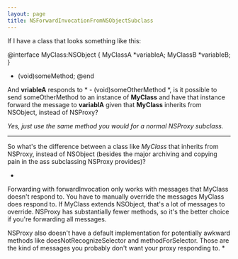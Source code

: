 ```yaml
---
layout: page
title: NSForwardInvocationFromNSObjectSubclass
---
```


If I have a class that looks something like this:
    
@interface MyClass:NSObject {
     MyClassA *variableA;
     MyClassB *variableB;
}

- (void)someMethod;
@end


And **vriableA** responds to * - (void)someOtherMethod *, is it possible to send someOtherMethod to an instance of **MyClass** and have that instance forward the message to **variablA** given that **MyClass** inherits from NSObject, instead of NSProxy?

*Yes, just use the same method you would for a normal NSProxy subclass.*

----
So what's the difference between a class like *MyClass* that inherits from NSProxy, instead of NSObject (besides the major archiving and copying pain in the ass subclassing NSProxy provides)?

*
Forwarding with forwardInvocation only works with messages that MyClass doesn't respond to. You have to manually override the messages MyClass does respond to. If MyClass extends NSObject, that's a lot of messages to override. NSProxy has substantially fewer methods, so it's the better choice if you're forwarding all messages.

NSProxy also doesn't have a default implementation for potentially awkward methods like doesNotRecognizeSelector and methodForSelector. Those are the kind of messages you probably don't want your proxy responding to.
*

